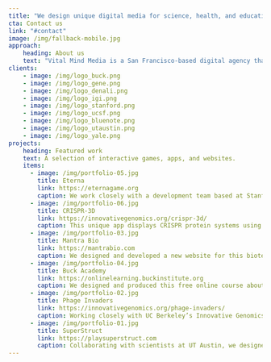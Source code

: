 ```yaml
---
title: "We design unique digital media for science, health, and education."
cta: Contact us
link: "#contact"
image: /img/fallback-mobile.jpg
approach:
    heading: About us
    text: "Vital Mind Media is a San Francisco-based digital agency that collaborates with leading researchers and communications teams in academia and the biotech industry to create digital media which engages people through storytelling and experience design. We are designers, developers, writers, researchers, scientists, strategists, and multimedia production experts with decades of experience in science communication."
clients: 
    - image: /img/logo_buck.png
    - image: /img/logo_gene.png
    - image: /img/logo_denali.png
    - image: /img/logo_igi.png
    - image: /img/logo_stanford.png
    - image: /img/logo_ucsf.png
    - image: /img/logo_bluenote.png
    - image: /img/logo_utaustin.png
    - image: /img/logo_yale.png
projects:
    heading: Featured work
    text: A selection of interactive games, apps, and websites.
    items:
      - image: /img/portfolio-05.jpg
        title: Eterna
        link: https://eternagame.org
        caption: We work closely with a development team based at Stanford University to manage the design and development of this citizen science game which challenges players to create RNA molecules for medical research by solving Sudoku-like puzzles. The RNAs are synthesized and tested at a lab at Stanford, and the data is returned to players so they can iterate on their own - and each other’s - designs.
      - image: /img/portfolio-06.jpg
        title: CRISPR-3D
        link: https://innovativegenomics.org/crispr-3d/
        caption: This unique app displays CRISPR protein systems using augmented reality to allow students, educators, and scientists to investigate the 3D structure of these increasingly important but often complex biological mechanisms. The app includes a feature that displays 3D models using custom playing cards designed by the Innovative Genomics Institute.
      - image: /img/portfolio-03.jpg
        title: Mantra Bio
        link: https://mantrabio.com
        caption: We designed and developed a new website for this biotech startup focused on exosome therapeutics, including an explainer video and a unique design language.
      - image: /img/portfolio-04.jpg
        title: Buck Academy
        link: https://onlinelearning.buckinstitute.org
        caption: We designed and produced this free online course about the biology of aging from the Buck Institute. The web-based course includes video, slideshows, animations, and interactive exercises to engage students in understanding the relationship between aging and disease, as well as information on how to avoid illness as we age.
      - image: /img/portfolio-02.jpg
        title: Phage Invaders
        link: https://innovativegenomics.org/phage-invaders/
        caption: Working closely with UC Berkeley’s Innovative Genomics Institute, we designed and produced this mobile game which teaches kids (and adults!) about CRISPR gene editing. Players defend their bacterial cellular home from invading viral phages by cutting injected viral DNA before it can make more phages.
      - image: /img/portfolio-01.jpg
        title: SuperStruct
        link: https://playsuperstruct.com
        caption: Collaborating with scientists at UT Austin, we designed and produced this new citizen science game which challenges players to fit 3D models of proteins together to form protein complexes. Players then share their solutions with researchers to collaboratively find the optimal configuration. Each puzzle represents a different biological mechanism important to human health.
---
```


